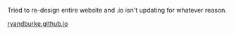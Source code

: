 Tried to re-design entire website and .io isn't updating for whatever reason.

[ryandburke.github.io](https://ryandburke.github.io/)
